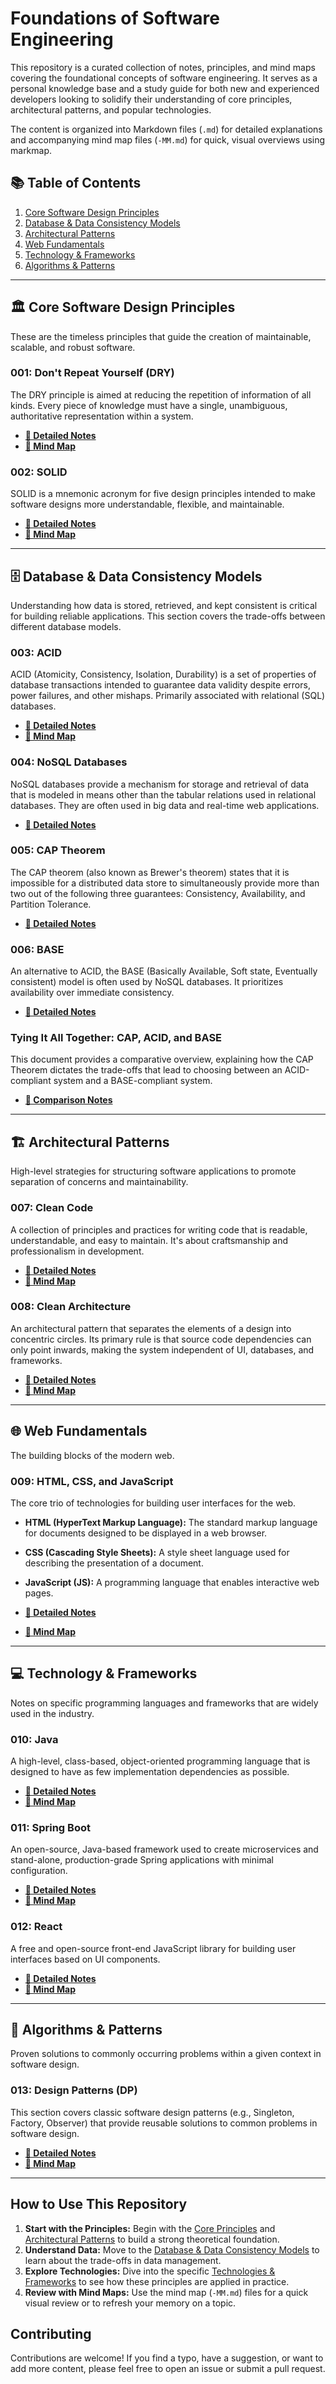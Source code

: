 
# Foundations of Software Engineering

This repository is a curated collection of notes, principles, and mind maps covering the foundational concepts of software engineering. It serves as a personal knowledge base and a study guide for both new and experienced developers looking to solidify their understanding of core principles, architectural patterns, and popular technologies.

The content is organized into Markdown files (`.md`) for detailed explanations and accompanying mind map files (`-MM.md`) for quick, visual overviews using markmap.

## 📚 Table of Contents

1.  [Core Software Design Principles](#-core-software-design-principles)
2.  [Database & Data Consistency Models](#-database--data-consistency-models)
3.  [Architectural Patterns](#-architectural-patterns)
4.  [Web Fundamentals](#-web-fundamentals)
5.  [Technology & Frameworks](#-technology--frameworks)
6.  [Algorithms & Patterns](#-algorithms--patterns)

---

## 🏛️ Core Software Design Principles

These are the timeless principles that guide the creation of maintainable, scalable, and robust software.

### 001: Don't Repeat Yourself (DRY)
The DRY principle is aimed at reducing the repetition of information of all kinds. Every piece of knowledge must have a single, unambiguous, authoritative representation within a system.

- **[📄 Detailed Notes](./001-DRY.md)**
- **[🧠 Mind Map](./001-DRY-MM.md)**

### 002: SOLID
SOLID is a mnemonic acronym for five design principles intended to make software designs more understandable, flexible, and maintainable.

- **[📄 Detailed Notes](./002-SOLID.md)**
- **[🧠 Mind Map](./002-SOLID-MM.md)**

---

## 🗄️ Database & Data Consistency Models

Understanding how data is stored, retrieved, and kept consistent is critical for building reliable applications. This section covers the trade-offs between different database models.

### 003: ACID
ACID (Atomicity, Consistency, Isolation, Durability) is a set of properties of database transactions intended to guarantee data validity despite errors, power failures, and other mishaps. Primarily associated with relational (SQL) databases.

- **[📄 Detailed Notes](./003-ACID.md)**
- **[🧠 Mind Map](./003-ACID-MM.md)**

### 004: NoSQL Databases
NoSQL databases provide a mechanism for storage and retrieval of data that is modeled in means other than the tabular relations used in relational databases. They are often used in big data and real-time web applications.

- **[📄 Detailed Notes](./004-NOSQL.md)**

### 005: CAP Theorem
The CAP theorem (also known as Brewer's theorem) states that it is impossible for a distributed data store to simultaneously provide more than two out of the following three guarantees: Consistency, Availability, and Partition Tolerance.

- **[📄 Detailed Notes](./005-CAP.md)**

### 006: BASE
An alternative to ACID, the BASE (Basically Available, Soft state, Eventually consistent) model is often used by NoSQL databases. It prioritizes availability over immediate consistency.

- **[📄 Detailed Notes](./006-BASE.md)**

### Tying It All Together: CAP, ACID, and BASE
This document provides a comparative overview, explaining how the CAP Theorem dictates the trade-offs that lead to choosing between an ACID-compliant system and a BASE-compliant system.

- **[📄 Comparison Notes](./006-CAP-ACID-BASE.md)**

---

## 🏗️ Architectural Patterns

High-level strategies for structuring software applications to promote separation of concerns and maintainability.

### 007: Clean Code
A collection of principles and practices for writing code that is readable, understandable, and easy to maintain. It's about craftsmanship and professionalism in development.

- **[📄 Detailed Notes](./007-CLEAN-CODE.md)**
- **[🧠 Mind Map](./007-CLEAN-CODE-MM.md)**

### 008: Clean Architecture
An architectural pattern that separates the elements of a design into concentric circles. Its primary rule is that source code dependencies can only point inwards, making the system independent of UI, databases, and frameworks.

- **[📄 Detailed Notes](./008-CLEAN-ARCHITECTURE.md)**
- **[🧠 Mind Map](./008-CLEAN-ARCHITECTURE-MM.md)**

---

## 🌐 Web Fundamentals

The building blocks of the modern web.

### 009: HTML, CSS, and JavaScript
The core trio of technologies for building user interfaces for the web.
- **HTML (HyperText Markup Language):** The standard markup language for documents designed to be displayed in a web browser.
- **CSS (Cascading Style Sheets):** A style sheet language used for describing the presentation of a document.
- **JavaScript (JS):** A programming language that enables interactive web pages.

- **[📄 Detailed Notes](./009-HTML-JS-CSS.md)**
- **[🧠 Mind Map](./009-HTML-JS-CSS-MM.md)**

---

## 💻 Technology & Frameworks

Notes on specific programming languages and frameworks that are widely used in the industry.

### 010: Java
A high-level, class-based, object-oriented programming language that is designed to have as few implementation dependencies as possible.

- **[📄 Detailed Notes](./010-JAVA.md)**
- **[🧠 Mind Map](./010-JAVA-MM.md)**

### 011: Spring Boot
An open-source, Java-based framework used to create microservices and stand-alone, production-grade Spring applications with minimal configuration.

- **[📄 Detailed Notes](./011-SPRING-BOOT.md)**
- **[🧠 Mind Map](./011-SPRING-BOOT-MM.md)**

### 012: React
A free and open-source front-end JavaScript library for building user interfaces based on UI components.

- **[📄 Detailed Notes](./012-REACT.md)**
- **[🧠 Mind Map](./012-REACT-MM.md)**

---

## 🧩 Algorithms & Patterns

Proven solutions to commonly occurring problems within a given context in software design.

### 013: Design Patterns (DP)
This section covers classic software design patterns (e.g., Singleton, Factory, Observer) that provide reusable solutions to common problems in software design.

- **[📄 Detailed Notes](./013-DP.md)**
- **[🧠 Mind Map](./013-DP-MM.md)**

---

## How to Use This Repository

1.  **Start with the Principles:** Begin with the [Core Principles](#-core-software-design-principles) and [Architectural Patterns](#-architectural-patterns) to build a strong theoretical foundation.
2.  **Understand Data:** Move to the [Database & Data Consistency Models](#-database--data-consistency-models) to learn about the trade-offs in data management.
3.  **Explore Technologies:** Dive into the specific [Technologies & Frameworks](#-technology--frameworks) to see how these principles are applied in practice.
4.  **Review with Mind Maps:** Use the mind map (`-MM.md`) files for a quick visual review or to refresh your memory on a topic.

## Contributing

Contributions are welcome! If you find a typo, have a suggestion, or want to add more content, please feel free to open an issue or submit a pull request.
